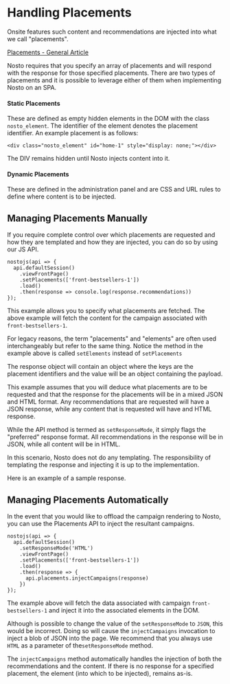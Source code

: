 # Handling Placements

Onsite features such content and recommendations are injected into what we call "placements".

[Placements - General Article](https://help.nosto.com/en/articles/1883767-placements-general-article)

Nosto requires that you specify an array of placements and will respond with the response for those specified placements. There are two types of placements and it is possible to leverage either of them when implementing Nosto on an SPA.

#### Static Placements

These are defined as empty hidden elements in the DOM with the class `nosto_element`. The identifier of the element denotes the placement identifier. An example placement is as follows:

```text
<div class="nosto_element" id="home-1" style="display: none;"></div>
```

The DIV remains hidden until Nosto injects content into it.

#### Dynamic Placements

These are defined in the administration panel and are CSS and URL rules to define where content is to be injected.

## Managing Placements Manually

If you require complete control over which placements are requested and how they are templated and how they are injected, you can do so by using our JS API.

```text
nostojs(api => {
  api.defaultSession()
    .viewFrontPage()
    .setPlacements(['front-bestsellers-1'])
    .load()
    .then(response => console.log(response.recommendations))
});
```

This example allows you to specify what placements are fetched. The above example will fetch the content for the campaign associated with `front-bestsellers-1`.

For legacy reasons, the term "placements" and "elements" are often used interchangeably but refer to the same thing. Notice the method in the example above is called `setElements` instead of `setPlacements`

The response object will contain an object where the keys are the placement identifiers and the value will be an object containing the payload.

This example assumes that you will deduce what placements are to be requested and that the response for the placements will be in a mixed JSON and HTML format. Any recommendations that are requested will have a JSON response, while any content that is requested will have and HTML response.

While the API method is termed as `setResponseMode`, it simply flags the "preferred" response format. All recommendations in the response will be in JSON, while all content will be in HTML.

In this scenario, Nosto does not do any templating. The responsibility of templating the response and injecting it is up to the implementation.

Here is an example of a sample response.

## Managing Placements Automatically

In the event that you would like to offload the campaign rendering to Nosto, you can use the Placements API to inject the resultant campaigns.

```text
nostojs(api => {
  api.defaultSession()
    .setResponseMode('HTML')
    .viewFrontPage()
    .setPlacements(['front-bestsellers-1'])
    .load()
    .then(response => {
      api.placements.injectCampaigns(response)
    })
});
```

The example above will fetch the data associated with campaign `front-bestsellers-1` and inject it into the associated elements in the DOM.

Although is possible to change the value of the `setResponseMode` to `JSON`, this would be incorrect. Doing so will cause the `injectCampaigns` invocation to inject a blob of JSON into the page. We recommend that you always use `HTML` as a parameter of the`setResponseMode` method.

The `injectCampaigns` method automatically handles the injection of both the recommendations and the content. If there is no response for a specified placement, the element \(into which to be injected\), remains as-is.

